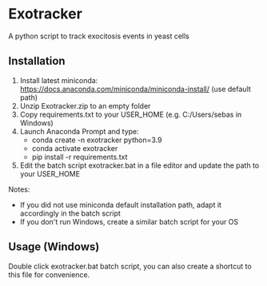# Exotracker
A python script to track exocitosis events in yeast cells

Installation
------------

1) Install latest miniconda: https://docs.anaconda.com/miniconda/miniconda-install/ (use default path)
2) Unzip Exotracker.zip to an empty folder
3) Copy requirements.txt to your USER_HOME (e.g. C:/Users/sebas in Windows)
4) Launch Anaconda Prompt and type:
	* conda create -n exotracker python=3.9
	* conda activate exotracker
	* pip install -r requirements.txt
5) Edit the batch script exotracker.bat in a file editor and update the path to your USER_HOME
   
Notes:

- If you did not use miniconda default installation path, adapt it accordingly in the batch script
- If you don't run Windows, create a similar batch script for your OS

Usage (Windows)
---------------

Double click exotracker.bat batch script, you can also create a shortcut to this file for convenience.
